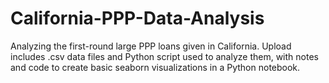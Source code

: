 # California-PPP-Data-Analysis
 Analyzing the first-round large PPP loans given in California. Upload includes .csv data files and Python script used to analyze them, with notes and code to create basic seaborn visualizations in a Python notebook.
